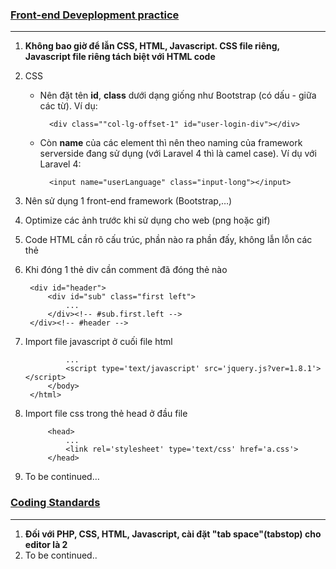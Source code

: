 ### [Front-end Deveplopment practice](#)
***
1. **Không bao giờ để lẫn CSS, HTML, Javascript. CSS file riêng, Javascript file riêng tách biệt với HTML code**
2. CSS
	+ Nên đặt tên **id**, **class** dưới dạng giống như Bootstrap (có dấu - giữa các từ). Ví dụ: 
				
			<div class=""col-lg-offset-1" id="user-login-div"></div>
			
	+ Còn **name** của các element thì nên theo naming của framework serverside đang sử dụng (với Laravel 4 thì là camel case). Ví dụ với Laravel 4: 
	
			<input name="userLanguage" class="input-long"></input>
			
3. Nên sử dụng 1 front-end framework (Bootstrap,…)
4. Optimize các ảnh trước khi sử dụng cho web (png hoặc gif)
5. Code HTML cần rõ cấu trúc, phần nào ra phần đấy, không lẫn lỗn các thẻ
6. Khi đóng 1 thẻ div cần comment đã đóng thẻ nào

		<div id="header">
  			<div id="sub" class="first left">
    			...
  			</div><!-- #sub.first.left -->
		</div><!-- #header -->
		
7. Import file javascript ở cuối file html

		 		...
    			<script type='text/javascript' src='jquery.js?ver=1.8.1'></script>
  			</body>
		</html>
		
8. Import file css trong thẻ head ở đầu file

			<head>
				...
				<link rel='stylesheet' type='text/css' href='a.css'>
			</head>
		
9. To be continued…  
  

### [Coding Standards](#)
***
1. **Đối với PHP, CSS, HTML, Javascript, cài đặt "tab space"(tabstop) cho editor là 2**
2. To be continued..
